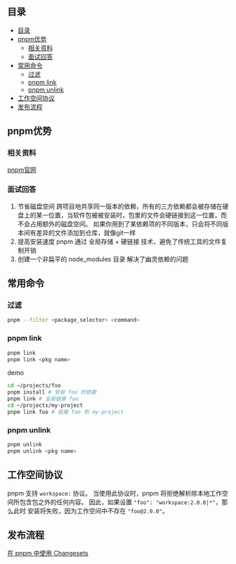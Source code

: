 ## 目录
- [目录](#目录)
- [pnpm优势](#pnpm优势)
  - [相关资料](#相关资料)
  - [面试回答](#面试回答)
- [常用命令](#常用命令)
  - [过滤](#过滤)
  - [pnpm link](#pnpm-link)
  - [pnpm unlink](#pnpm-unlink)
- [工作空间协议](#工作空间协议)
- [发布流程](#发布流程)

## pnpm优势
### 相关资料
[pnpm官网](https://pnpm.io/zh/motivation)
### 面试回答
1. 节省磁盘空间
   跨项目地共享同一版本的依赖，所有的三方依赖都会被存储在硬盘上的某一位置，当软件包被被安装时，包里的文件会硬链接到这一位置，而不会占用额外的磁盘空间。 
   如果你用到了某依赖项的不同版本，只会将不同版本间有差异的文件添加到仓库，就像git一样
2. 提高安装速度
   pnpm 通过 ​全局存储 + 硬链接 技术，避免了传统工具的文件复制开销
3. 创建一个非扁平的 node_modules 目录
   解决了幽灵依赖的问题

## 常用命令

### 过滤

```bash
pnpm --filter <package_selector> <command>
```

### pnpm link

```bash
pnpm link 
pnpm link <pkg name> 
```

demo

```bash
cd ~/projects/foo
pnpm install # 安装 foo 的依赖
pnpm link # 全局链接 foo
cd ~/projects/my-project
pnpm link foo # 链接 foo 到 my-project
```

### pnpm unlink

```bash
pnpm unlink 
pnpm unlink <pkg name> 
```

##  工作空间协议 

 pnpm 支持 `workspace:` 协议。 当使用此协议时，pnpm 将拒绝解析除本地工作空间所包含包之外的任何内容。 因此，如果设置 `"foo": "workspace:2.0.0|*"`，那么此时 安装将失败，因为工作空间中不存在 `"foo@2.0.0"`。

## 发布流程

[在 pnpm 中使用 Changesets](https://pnpm.io/zh/using-changesets)
